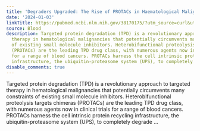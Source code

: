 ```yaml
---
title: 'Degraders Upgraded: The Rise of PROTACs in Haematological Malignancies'
date: '2024-01-03'
linkTitle: https://pubmed.ncbi.nlm.nih.gov/38170175/?utm_source=curl&utm_medium=rss&utm_campaign=journals&utm_content=7603509&fc=None&ff=20240104170644&v=2.18.0
source: Blood
description: Targeted protein degradation (TPD) is a revolutionary approach to targeted
  therapy in hematological malignancies that potentially circumvents many constraints
  of existing small molecule inhibitors. Heterobifunctional proteolysis targets chimeras
  (PROTACs) are the leading TPD drug class, with numerous agents now in clinical trials
  for a range of blood cancers. PROTACs harness the cell intrinsic protein recycling
  infrastructure, the ubiquitin-proteasome system (UPS), to completely degrade ...
disable_comments: true
---
```

Targeted protein degradation (TPD) is a revolutionary approach to targeted therapy in hematological malignancies that potentially circumvents many constraints of existing small molecule inhibitors. Heterobifunctional proteolysis targets chimeras (PROTACs) are the leading TPD drug class, with numerous agents now in clinical trials for a range of blood cancers. PROTACs harness the cell intrinsic protein recycling infrastructure, the ubiquitin-proteasome system (UPS), to completely degrade ...
